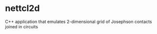 nettcl2d
========

C++ application that emulates 2-dimensional grid of Josephson contacts joined in circuits